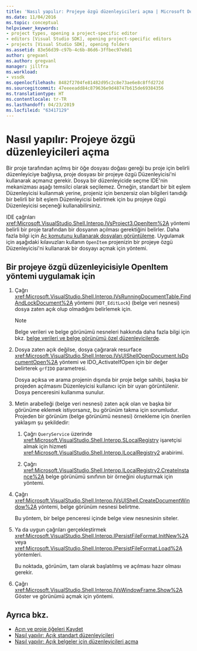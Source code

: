 ```yaml
---
title: 'Nasıl yapılır: Projeye özgü düzenleyicileri açma | Microsoft Docs'
ms.date: 11/04/2016
ms.topic: conceptual
helpviewer_keywords:
- project types, opening a project-specific editor
- editors [Visual Studio SDK], opening project-specific editors
- projects [Visual Studio SDK], opening folders
ms.assetid: 83e56d39-c97b-4c6b-86d6-3ffbec97e8d1
author: gregvanl
ms.author: gregvanl
manager: jillfra
ms.workload:
- vssdk
ms.openlocfilehash: 8482f2704fe81482d95c2c8e73ae6e8c8ffd272d
ms.sourcegitcommit: 47eeeeadd84c879636e9d48747b615de69384356
ms.translationtype: HT
ms.contentlocale: tr-TR
ms.lasthandoff: 04/23/2019
ms.locfileid: "63417129"
---
```

# <a name="how-to-open-project-specific-editors"></a>Nasıl yapılır: Projeye özgü düzenleyicileri açma
Bir proje tarafından açılmış bir öğe dosyası doğası gereği bu proje için belirli düzenleyiciye bağlıysa, proje dosyası bir projeye özgü Düzenleyicisi'ni kullanarak açmanız gerekir. Dosya bir düzenleyicide seçme IDE'nin mekanizması aşağı temsilci olarak seçilemez. Örneğin, standart bir bit eşlem Düzenleyicisi kullanmak yerine, projeniz için benzersiz olan bilgileri tanıdığı bir belirli bir bit eşlem Düzenleyicisi belirtmek için bu projeye özgü Düzenleyicisi seçeneği kullanabilirsiniz.

 IDE çağrıları <xref:Microsoft.VisualStudio.Shell.Interop.IVsProject3.OpenItem%2A> yöntemi belirli bir proje tarafından bir dosyanın açılması gerektiğini belirler. Daha fazla bilgi için [Aç komutunu kullanarak dosyaları görüntüleme](../extensibility/internals/displaying-files-by-using-the-open-file-command.md). Uygulamak için aşağıdaki kılavuzları kullanın `OpenItem` projenizin bir projeye özgü Düzenleyicisi'ni kullanarak bir dosyayı açmak için yöntemi.

## <a name="to-implement-the-openitem-method-with-a-project-specific-editor"></a>Bir projeye özgü düzenleyicisiyle OpenItem yöntemi uygulamak için

1. Çağrı <xref:Microsoft.VisualStudio.Shell.Interop.IVsRunningDocumentTable.FindAndLockDocument%2A> yöntemi (`RDT_EditLock`) (belge veri nesnesi) dosya zaten açık olup olmadığını belirlemek için.

    > [!NOTE]
    > Belge verileri ve belge görünümü nesneleri hakkında daha fazla bilgi için bkz. [belge verileri ve belge görünümü özel düzenleyicilerde](../extensibility/document-data-and-document-view-in-custom-editors.md).

2. Dosya zaten açık değilse, dosya çağırarak resurface <xref:Microsoft.VisualStudio.Shell.Interop.IVsUIShellOpenDocument.IsDocumentOpen%2A> yöntemi ve IDO_ActivateIfOpen için bir değer belirterek `grfIDO` parametresi.

     Dosya açıksa ve arama projenin dışında bir proje belge sahibi, başka bir projeden açılmasını Düzenleyicisi kullanıcı için bir uyarı görüntülenir. Dosya penceresini kullanıma sunulur.

3. Metin arabelleği (belge veri nesnesi) zaten açık olan ve başka bir görünüme eklemek istiyorsanız, bu görünüm takma için sorumludur. Projeden bir görünüm (belge görünümü nesnesi) örnekleme için önerilen yaklaşım şu şekildedir:

    1. Çağrı `QueryService` üzerinde <xref:Microsoft.VisualStudio.Shell.Interop.SLocalRegistry> işaretçisi almak için hizmeti <xref:Microsoft.VisualStudio.Shell.Interop.ILocalRegistry2> arabirimi.

    2. Çağrı <xref:Microsoft.VisualStudio.Shell.Interop.ILocalRegistry2.CreateInstance%2A> belge görünümü sınıfının bir örneğini oluşturmak için yöntemi.

4. Çağrı <xref:Microsoft.VisualStudio.Shell.Interop.IVsUIShell.CreateDocumentWindow%2A> yöntemi, belge görünüm nesnesi belirtme.

     Bu yöntem, bir belge penceresi içinde belge view nesnesinin siteler.

5. Ya da uygun çağrıları gerçekleştirmek <xref:Microsoft.VisualStudio.Shell.Interop.IPersistFileFormat.InitNew%2A> veya <xref:Microsoft.VisualStudio.Shell.Interop.IPersistFileFormat.Load%2A> yöntemleri.

     Bu noktada, görünüm, tam olarak başlatılmış ve açılması hazır olması gerekir.

6. Çağrı <xref:Microsoft.VisualStudio.Shell.Interop.IVsWindowFrame.Show%2A> Göster ve görünümü açmak için yöntemi.

## <a name="see-also"></a>Ayrıca bkz.
- [Açın ve proje öğeleri Kaydet](../extensibility/internals/opening-and-saving-project-items.md)
- [Nasıl yapılır: Açık standart düzenleyicileri](../extensibility/how-to-open-standard-editors.md)
- [Nasıl yapılır: Açık belgeler için düzenleyicileri açma](../extensibility/how-to-open-editors-for-open-documents.md)